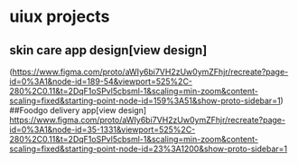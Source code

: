 # uiux projects
## skin care app design[view design]
(https://www.figma.com/proto/aWIy6bi7VH2zUw0ymZFhjr/recreate?page-id=0%3A1&node-id=189-54&viewport=525%2C-280%2C0.11&t=2DqF1oSPvl5cbsml-1&scaling=min-zoom&content-scaling=fixed&starting-point-node-id=159%3A51&show-proto-sidebar=1)
##Foodgo delivery app[view design]
https://www.figma.com/proto/aWIy6bi7VH2zUw0ymZFhjr/recreate?page-id=0%3A1&node-id=35-1331&viewport=525%2C-280%2C0.11&t=2DqF1oSPvl5cbsml-1&scaling=min-zoom&content-scaling=fixed&starting-point-node-id=23%3A1200&show-proto-sidebar=1
